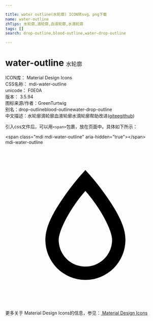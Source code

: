 ```yaml
---

title: water outline(水轮廓) ICON转svg、png下载
name: water-outline
zhTips: 水轮廓,滴轮廓,血液轮廓,水滴轮廓
tags: []
search: drop-outline,blood-outline,water-drop-outline

---
```


# water-outline  <small style="font-size: 60%;font-weight: 100">水轮廓</small>


<div class="detail-page">
<p>
<span>
ICON库：
<span class="badge-secondary badge">Material Design Icons</span> 
</span>
<br/>
<span>
CSS名称：
<span class="badge-secondary badge">mdi-water-outline</span> 
</span>
<br/>
<span>
unicode：
<span class="badge-secondary badge">F0E0A</span> 
<copy-btn content='F0E0A' btn-title=""></copy-btn>
<copy-btn :content='String.fromCodePoint(parseInt("F0E0A", 16))' btn-title="复制U"></copy-btn>
</span>
<br/>
<span>
版本：
<span class="badge-secondary badge">3.5.94</span> 
</span>
<br/>
<span>图标来源/作者：<span class="badge-light badge">GreenTurtwig</span></span> 
<br/>
<span>别名：<span class="badge-light badge">drop-outline</span><span class="badge-light badge">blood-outline</span><span class="badge-light badge">water-drop-outline</span></span><br/><span class="zh-detail">中文描述：<span class="badge-primary badge">水轮廓</span><span class="badge-primary badge">滴轮廓</span><span class="badge-primary badge">血液轮廓</span><span class="badge-primary badge">水滴轮廓</span><span class="help-link"><span>帮助改进</span>(<a href="https://gitee.com/liuwave/icon-helper/edit/master/json/material/water-outline.json" target="_blank" rel="noopener noreferrer">gitee</a><a href="https://github.com/liuwave/icon-helper/edit/master/json/material/water-outline.json" target="_blank" rel="noopener noreferrer">github</a></span>)</span><br/>
</p>
</div>
<div class="alert alert-dark">
  <i class="mdi mdi-water-outline mdi-48px"></i>
  <i class="mdi mdi-water-outline mdi-36px"></i>
  <i class="mdi mdi-water-outline mdi-24px"></i>
  <i class="mdi mdi-water-outline mdi-18px"></i>
</div>
<div>
  <p>引入css文件后，可以用<code>&lt;span&gt;</code>包裹，放在页面中。具体如下所示：    
  </p>
  <div class="alert alert-primary" style="font-size: 14px">
    &lt;span class="mdi mdi-water-outline" aria-hidden="true"&gt;&lt;/span&gt;
    <copy-btn content='<span class="mdi mdi-water-outline" aria-hidden="true"></span>'></copy-btn>
  </div>
  <div class="alert alert-secondary">
    <i class="mdi mdi-water-outline"
    style="font-size: 24px"
    aria-hidden="true"></i> mdi-water-outline
    <copy-btn content="mdi-water-outline" btn-title="复制图标名称"></copy-btn>
  </div>
</div>
<div id="svg" class="svg-wrap">
<svg xmlns="http://www.w3.org/2000/svg" viewBox="0 0 24 24"><path d="M12,3.77L11.25,4.61C11.25,4.61 9.97,6.06 8.68,7.94C7.39,9.82 6,12.07 6,14.23A6,6 0 0,0 12,20.23A6,6 0 0,0 18,14.23C18,12.07 16.61,9.82 15.32,7.94C14.03,6.06 12.75,4.61 12.75,4.61L12,3.77M12,6.9C12.44,7.42 12.84,7.85 13.68,9.07C14.89,10.83 16,13.07 16,14.23C16,16.45 14.22,18.23 12,18.23C9.78,18.23 8,16.45 8,14.23C8,13.07 9.11,10.83 10.32,9.07C11.16,7.85 11.56,7.42 12,6.9Z" /></svg>
</div>
<detail full-name='mdi-water-outline'></detail>
    
<div><p>更多关于 Material Design Icons的信息，参见：<a target="_blank" href="https://iconhelper.cn/material.html"> Material Design Icons</a>
</p></div>
